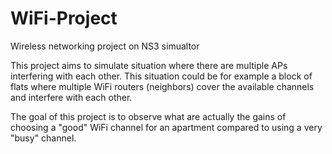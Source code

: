 # WiFi-Project
Wireless networking project on NS3 simualtor 

This project aims to simulate situation where there are multiple APs interfering with each other. This situation could be for example a block of flats where multiple WiFi routers (neighbors) cover the available channels and interfere with each other. 

The goal of this project is to observe what are actually the gains of choosing a "good" WiFi channel for an apartment compared to using a very "busy" channel.  
